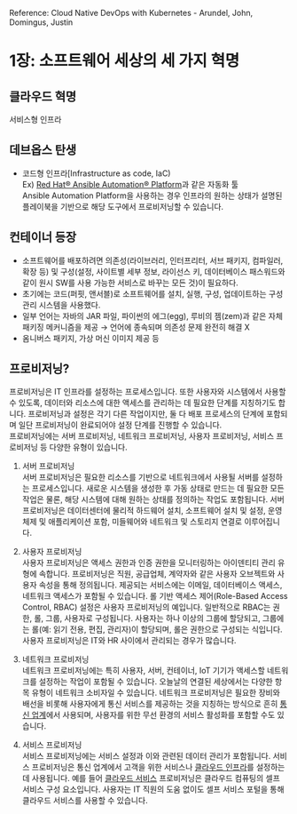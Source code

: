 Reference: Cloud Native DevOps with Kubernetes - Arundel, John, Domingus, Justin

# 1장: 소프트웨어 세상의 세 가지 혁명
## 클라우드 혁명
서비스형 인프라
## 데브옵스 탄생
- 코드형 인프라[Infrastructure as code, IaC)  
Ex) [Red Hat® Ansible Automation® Platform](https://www.redhat.com/ko/technologies/management/ansible2)과 같은 자동화 툴  
Ansible Automation Platform을 사용하는 경우 인프라의 원하는 상태가 설명된 플레이북을 기반으로 해당 도구에서 프로비저닝할 수 있습니다. 
## 컨테이너 등장
- 소프트웨어를 배포하려면 의존성(라이브러리, 인터프리터, 서브 패키지, 컴파일러, 확장 등) 및 구성(설정, 사이트별 세부 정보, 라이선스 키, 데이터베이스 패스워드와 같이 원시 SW를 사용 가능한 서비스로 바꾸는 모든 것)이 필요하다.
- 초기에는 코드(퍼핏, 앤서블)로 소프트웨어를 설치, 실행, 구성, 업데이트하는 구성 관리 시스템을 사용했다. 
- 일부 언어는 자바의 JAR 파일, 파이썬의 에그(egg), 루비의 젬(zem)과 같은 자체 패키징 메커니즘을 제공 → 언어에 종속되며 의존성 문제 완전히 해결 X  
- 옴니버스 패키지, 가상 머신 이미지 제공 등  
## 프로비저닝?
프로비저닝은 IT 인프라를 설정하는 프로세스입니다. 또한 사용자와 시스템에서 사용할 수 있도록, 데이터와 리소스에 대한 액세스를 관리하는 데 필요한 단계를 지칭하기도 합니다. 프로비저닝과 설정은 각기 다른 작업이지만, 둘 다 배포 프로세스의 단계에 포함되며 일단 프로비저닝이 완료되어야 설정 단계를 진행할 수 있습니다.  
프로비저닝에는 서버 프로비저닝, 네트워크 프로비저닝, 사용자 프로비저닝, 서비스 프로비저닝 등 다양한 유형이 있습니다.  


1. 서버 프로비저닝  
서버 프로비저닝은 필요한 리소스를 기반으로 네트워크에서 사용될 서버를 설정하는 프로세스입니다.
새로운 시스템을 생성한 후 가동 상태로 만드는 데 필요한 모든 작업은 물론, 해당 시스템에 대해 원하는 상태를 정의하는 작업도 포함됩니다.
서버 프로비저닝은 데이터센터에 물리적 하드웨어 설치, 소프트웨어 설치 및 설정, 운영 체제 및 애플리케이션 포함, 미들웨어와 네트워크 및 스토리지 연결로 이루어집니다.

2. 사용자 프로비저닝  
사용자 프로비저닝은 액세스 권한과 인증 권한을 모니터링하는 아이덴티티 관리 유형에 속합니다. 프로비저닝은 직원, 공급업체, 계약자와 같은 사용자 오브젝트와 사용자 속성을 통해 정의됩니다. 제공되는 서비스에는 이메일, 데이터베이스 액세스, 네트워크 액세스가 포함될 수 있습니다.
롤 기반 액세스 제어(Role-Based Access Control, RBAC) 설정은 사용자 프로비저닝의 예입니다. 일반적으로 RBAC는 권한, 롤, 그룹, 사용자로 구성됩니다.
사용자는 하나 이상의 그룹에 할당되고, 그룹에는 롤(예: 읽기 전용, 편집, 관리자)이 할당되며, 롤은 권한으로 구성되는 식입니다.
사용자 프로비저닝은 IT와 HR 사이에서 관리되는 경우가 많습니다.

3. 네트워크 프로비저닝  
네트워크 프로비저닝에는 특히 사용자, 서버, 컨테이너, IoT 기기가 액세스할 네트워크를 설정하는 작업이 포함될 수 있습니다. 오늘날의 연결된 세상에서는 다양한 항목 유형이 네트워크 소비자일 수 있습니다.
네트워크 프로비저닝은 필요한 장비와 배선을 비롯해 사용자에게 통신 서비스를 제공하는 것을 지칭하는 방식으로 흔히 [통신 업계](https://www.redhat.com/ko/technologies/industries/telecommunications)에서 사용되며, 사용자를 위한 무선 환경의 서비스 활성화를 포함할 수도 있습니다.

4. 서비스 프로비저닝  
서비스 프로비저닝에는 서비스 설정과 이와 관련된 데이터 관리가 포함됩니다. 서비스 프로비저닝은 통신 업계에서 고객을 위한 서비스나 [클라우드 인프라](https://www.redhat.com/ko/topics/cloud)를 설정하는 데 사용됩니다.
예를 들어 [클라우드 서비스](https://www.redhat.com/ko/topics/cloud-computing/what-are-cloud-services) 프로비저닝은 클라우드 컴퓨팅의 셀프 서비스 구성 요소입니다. 사용자는 IT 직원의 도움 없이도 셀프 서비스 포털을 통해 클라우드 서비스를 사용할 수 있습니다.
